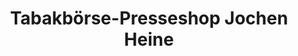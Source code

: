 ---
title: "Tabakbörse-Presseshop Jochen Heine"
url: /dessau-rosslau/tabakboerse-presseshop-jochen-heine/
shop: Zeitungen
---
